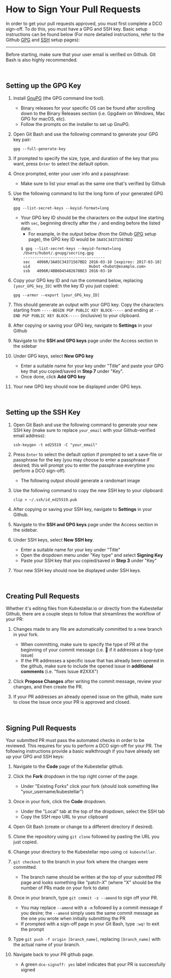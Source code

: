 # How to Sign Your Pull Requests

In order to get your pull requests approved, you must first complete a DCO sign-off. To do this, you must have a GPG and SSH key. Basic setup instructions can be found below (For more detailed instructions, refer to the Github [GPG](https://docs.github.com/en/authentication/managing-commit-signature-verification/generating-a-new-gpg-key) and [SSH](https://docs.github.com/en/authentication/connecting-to-github-with-ssh/generating-a-new-ssh-key-and-adding-it-to-the-ssh-agent#generating-a-new-ssh-key) setup pages):

---

Before starting, make sure that your user email is verified on Github. Git Bash is also highly recommended. 

<br />

## Setting up the GPG Key

1. Install [GnuPG](https://www.gnupg.org/download/) (the GPG command line tool).
   - Binary releases for your specific OS can be found after scrolling down to the Binary Releases section (i.e. Gpg4win on Windows, Mac GPG for macOS, etc).
   - Follow the prompts on the installer to set up GnuPG.

2. Open Git Bash and use the following command to generate your GPG key pair: 
   ```shell
   gpg --full-generate-key
   ```
3. If prompted to specify the size, type, and duration of the key that you want, press ```Enter``` to select the default option.
4. Once prompted, enter your user info and a passphrase:
   - Make sure to list your email as the same one that's verified by Github
5. Use the following command to list the long form of your generated GPG keys:
   ```shell
   gpg --list-secret-keys --keyid-format=long
   ```
   - Your GPG key ID should be the characters on the output line starting with ```sec```, beginning directly after the ```/``` and ending before the listed date.
     - For example, in the output below (from the Github [GPG](https://docs.github.com/en/authentication/managing-commit-signature-verification/generating-a-new-gpg-key) setup page), the GPG key ID would be ```3AA5C34371567BD2```
     ```shell
     $ gpg --list-secret-keys --keyid-format=long
      /Users/hubot/.gnupg/secring.gpg
      ------------------------------------
      sec   4096R/3AA5C34371567BD2 2016-03-10 [expires: 2017-03-10]
      uid                          Hubot <hubot@example.com>
      ssb   4096R/4BB6D45482678BE3 2016-03-10

     ```
6. Copy your GPG key ID and run the command below, replacing ```[your_GPG_key_ID]``` with the key ID you just copied:
   ```shell
   gpg --armor --export [your_GPG_key_ID]
   ```
7. This should generate an output with your GPG key. Copy the characters starting from ```-----BEGIN PGP PUBLIC KEY BLOCK-----``` and ending at ```--END PGP PUBLIC KEY BLOCK-----``` (inclusive) to your clipboard.
8. After copying or saving your GPG key, navigate to **Settings** in your Github
9. Navigate to the **SSH and GPG keys** page under the Access section in the sidebar
10. Under GPG keys, select **New GPG key**
    - Enter a suitable name for your key under "Title" and paste your GPG key that you copied/saved in **Step 7** under "Key".
    - Once done, click **Add GPG key**
11. Your new GPG key should now be displayed under GPG keys.

<br />

## Setting up the SSH Key

1. Open Git Bash and use the following command to generate your new SSH key (make sure to replace ```your_email``` with your Github-verified email address):
   ```shell
   ssh-keygen -t ed25519 -C "your_email"
   ```
   
2. Press ```Enter``` to select the default option if prompted to set a save-file or passphrase for the key (you may choose to enter a passphrase if desired; this will prompt you to enter the passphrase everytime you perform a DCO sign-off).
   - The following output should generate a randomart image 
3. Use the following command to copy the new SSH key to your clipboard:
   ```shell
   clip < ~/.ssh/id_ed25519.pub
   ```
4. After copying or saving your SSH key, navigate to **Settings** in your Github.
5. Navigate to the **SSH and GPG keys** page under the Access section in the sidebar.
6. Under SSH keys, select **New SSH key**.
   - Enter a suitable name for your key under "Title"
   - Open the dropdown menu under "Key type" and select **Signing Key**
   - Paste your SSH key that you copied/saved in **Step 3** under "Key"
7. Your new SSH key should now be displayed under SSH keys.

<br />

## Creating Pull Requests

Whether it's editing files from Kubestellar.io or directly from the Kubestellar Github, there are a couple steps to follow that streamlines the workflow of your PR:

1. Changes made to any file are automatically committed to a new branch in your fork.
   - When committing, make sure to specify the type of PR at the beginning of your commit message (i.e. :bug: if it addresses a bug-type issue)
   - If the PR addresses a specific issue that has already been opened in the github, make sure to include the opened issue in **additional comments** (i.e. "fixes Issue #2XXX")
     
2. Click **Propose Changes** after writing the commit message, review your changes, and then create the PR.
3. If your PR addresses an already opened issue on the github, make sure to close the issue once your PR is approved and closed.

<br />

## Signing Pull Requests

Your submitted PR must pass the automated checks in order to be reviewed. This requires for you to perform a DCO sign-off for your PR. The following instructions provide a basic walkthrough if you have already set up your GPG and SSH keys:

1. Navigate to the **Code** page of the Kubestellar github.
   
2. Click the **Fork** dropdown in the top right corner of the page.
   - Under "Existing Forks" click your fork (should look something like "your_username/kubestellar")
3. Once in your fork, click the **Code** dropdown.
   - Under the "Local" tab at the top of the dropdown, select the SSH tab
   - Copy the SSH repo URL to your clipboard
4. Open Git Bash (create or change to a different directory if desired).
5. Clone the repository using ```git clone``` followed by pasting the URL you just copied.
6. Change your directory to the Kubestellar repo using ```cd kubestellar```.
7. ```git checkout``` to the branch in your fork where the changes were committed.
   - The branch name should be written at the top of your submitted PR page and looks something like "patch-*X*" (where "X" should be the number of PRs made on your fork to date)
8. Once in your branch, type ```git commit -s --amend``` to sign off your PR.
   - You may replace ```--amend``` with a ```-m``` followed by a commit message if you desire; the ```--amend``` simply uses the same commit message as the one you wrote when initially submitting the PR
   - If prompted with a sign-off page in your Git Bash, type ```:wq!``` to exit the prompt
9. Type ```git push -f origin [branch_name]```, replacing ```[branch_name]``` with the actual name of your branch.
10. Navigate back to your PR github page.
    - A green ```dco-signoff: yes``` label indicates that your PR is successfully signed










